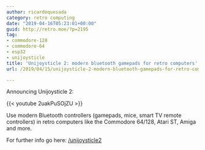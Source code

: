 ```yaml
---
author: ricardoquesada
category: retro computing
date: "2019-04-16T05:23:01+00:00"
guid: http://retro.moe/?p=2195
tag:
- commodore-128
- commodore-64
- esp32
- unijoysticle
title: 'Unijoysticle 2: modern bluetooth gamepads for retro computers'
url: /2019/04/15/unijoysticle-2-modern-bluetooth-gamepads-for-retro-computers/

---
```


Announcing Unijoysticle 2:

{{< youtube 2uakPuSOjZU >}}

Use modern Bluetooth controllers (gamepads, mice, smart TV remote controllers)
in retro computers like the Commodore 64/128, Atari ST, Amiga and more.

For further info go here: [/unijoysticle2](/unijoysticle2)
